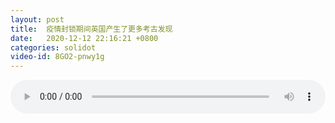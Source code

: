 ```yaml
---
layout: post
title:  疫情封锁期间英国产生了更多考古发现
date:   2020-12-12 22:16:21 +0800
categories: solidot
video-id: 8GO2-pnwy1g
---
```


<audio src="/assets/cfbe483982e4e749f0de93e11caca74d.mp3" style="width: 100%;" controls></audio>

